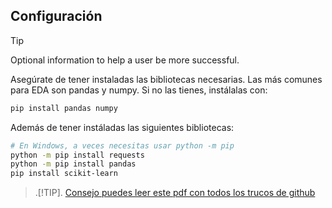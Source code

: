 ## Configuración

> [!TIP]
> Optional information to help a user be more successful.

Asegúrate de tener instaladas las bibliotecas necesarias. Las más comunes para EDA son pandas y numpy. Si no las tienes, instálalas con:

```bash
pip install pandas numpy
```

Además de tener instáladas las siguientes bibliotecas:

```bash
# En Windows, a veces necesitas usar python -m pip
python -m pip install requests
python -m pip install pandas
pip install scikit-learn
```

> .[!TIP].
  [Consejo puedes leer este pdf con todos los trucos de github](/github-Trucos.pdf)




